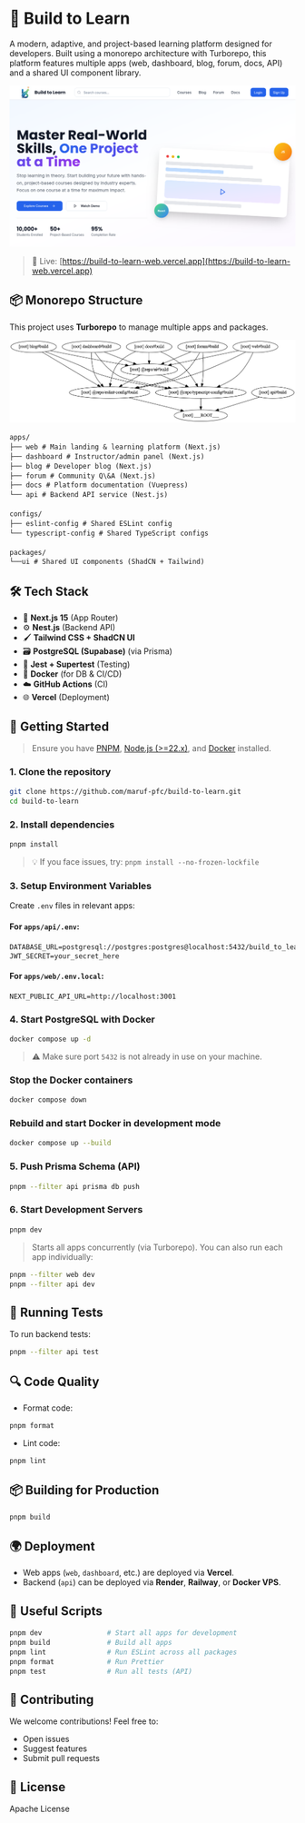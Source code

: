 # 🧱 Build to Learn

A modern, adaptive, and project-based learning platform designed for developers. Built using a monorepo architecture with Turborepo, this platform features multiple apps (web, dashboard, blog, forum, docs, API) and a shared UI component library.

![Project Demo](./screenshots/demo.png)

> 🚀 Live: [https://build-to-learn-web.vercel.app](https://build-to-learn-web.vercel.app)

## 📦 Monorepo Structure

This project uses **Turborepo** to manage multiple apps and packages.

![App Structure](./screenshots/architecture.png)

```txt
apps/
├── web # Main landing & learning platform (Next.js)
├── dashboard # Instructor/admin panel (Next.js)
├── blog # Developer blog (Next.js)
├── forum # Community Q\&A (Next.js)
├── docs # Platform documentation (Vuepress)
└── api # Backend API service (Nest.js)

configs/
├── eslint-config # Shared ESLint config
└── typescript-config # Shared TypeScript configs

packages/
└──ui # Shared UI components (ShadCN + Tailwind)
```

## 🛠️ Tech Stack

- 🧠 **Next.js 15** (App Router)
- ⚙️ **Nest.js** (Backend API)
- 🖌️ **Tailwind CSS + ShadCN UI**
- 🗃️ **PostgreSQL (Supabase)** (via Prisma)
- 🧪 **Jest + Supertest** (Testing)
- 🐳 **Docker** (for DB & CI/CD)
- ☁️ **GitHub Actions** (CI)
- 🌐 **Vercel** (Deployment)

## 🚀 Getting Started

> Ensure you have [PNPM](https://pnpm.io), [Node.js (>=22.x)](https://nodejs.org/en), and [Docker](https://www.docker.com/) installed.

### 1. Clone the repository

```bash
git clone https://github.com/maruf-pfc/build-to-learn.git
cd build-to-learn
```

### 2. Install dependencies

```bash
pnpm install
```

> 💡 If you face issues, try:
> `pnpm install --no-frozen-lockfile`

### 3. Setup Environment Variables

Create `.env` files in relevant apps:

#### For `apps/api/.env`:

```env
DATABASE_URL=postgresql://postgres:postgres@localhost:5432/build_to_learn_db
JWT_SECRET=your_secret_here
```

#### For `apps/web/.env.local`:

```env
NEXT_PUBLIC_API_URL=http://localhost:3001
```

### 4. Start PostgreSQL with Docker

```bash
docker compose up -d
```

> ⚠️ Make sure port `5432` is not already in use on your machine.

### Stop the Docker containers

```bash
docker compose down
```

### Rebuild and start Docker in development mode

```bash
docker compose up --build
```

### 5. Push Prisma Schema (API)

```bash
pnpm --filter api prisma db push
```

### 6. Start Development Servers

```bash
pnpm dev
```

> Starts all apps concurrently (via Turborepo). You can also run each app individually:

```bash
pnpm --filter web dev
pnpm --filter api dev
```

## 🧪 Running Tests

To run backend tests:

```bash
pnpm --filter api test
```

## 🔍 Code Quality

- Format code:

```bash
pnpm format
```

- Lint code:

```bash
pnpm lint
```

## 📦 Building for Production

```bash
pnpm build
```

## 🌍 Deployment

- Web apps (`web`, `dashboard`, etc.) are deployed via **Vercel**.
- Backend (`api`) can be deployed via **Render**, **Railway**, or **Docker VPS**.

## 📁 Useful Scripts

```bash
pnpm dev                # Start all apps for development
pnpm build              # Build all apps
pnpm lint               # Run ESLint across all packages
pnpm format             # Run Prettier
pnpm test               # Run all tests (API)
```

## 🤝 Contributing

We welcome contributions! Feel free to:

- Open issues
- Suggest features
- Submit pull requests

## 📄 License

Apache License
